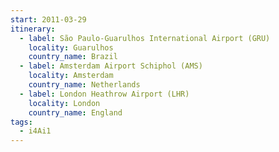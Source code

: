```yaml
---
start: 2011-03-29
itinerary:
  - label: São Paulo-Guarulhos International Airport (GRU)
    locality: Guarulhos
    country_name: Brazil
  - label: Amsterdam Airport Schiphol (AMS)
    locality: Amsterdam
    country_name: Netherlands
  - label: London Heathrow Airport (LHR)
    locality: London
    country_name: England
tags:
  - i4Ai1
---
```


